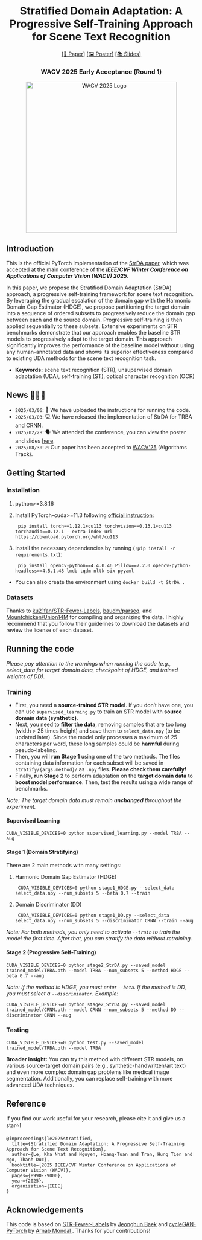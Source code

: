 <div align="center">
  <h1>Stratified Domain Adaptation: A Progressive Self-Training Approach for Scene Text Recognition</h1>
  <a href="https://openaccess.thecvf.com/content/WACV2025/html/Le_Stratified_Domain_Adaptation_A_Progressive_Self-Training_Approach_for_Scene_Text_WACV_2025_paper.html">[📰 Paper]</a>
  <a href="WACV2025/wacv25-1278-poster.pdf">[🖼️ Poster]</a>
  <a href="WACV2025/wacv25-1278-slides.pdf">[📚 Slides]</a>
  <br>
  <h3>WACV 2025 Early Acceptance (Round 1)</h3>
  <img src="https://wacv2025.thecvf.com/wp-content/uploads/2024/06/WACV-2025-Logo_Color-1024x315.png" width="400" alt="WACV 2025 Logo">
</div>

## Introduction
This is the official PyTorch implementation of the [StrDA paper](https://openaccess.thecvf.com/content/WACV2025/html/Le_Stratified_Domain_Adaptation_A_Progressive_Self-Training_Approach_for_Scene_Text_WACV_2025_paper.html), which was accepted at the main conference of the ***IEEE/CVF Winter Conference on Applications of Computer Vision (WACV) 2025***.

In this paper, we propose the Stratified Domain Adaptation (StrDA) approach, a progressive self-training framework for scene text recognition. By leveraging the gradual escalation of the domain gap with the Harmonic Domain Gap Estimator ($\mathrm{HDGE}$), we propose partitioning the target domain into a sequence of ordered subsets to progressively reduce the domain gap between each and the source domain. Progressive self-training is then applied sequentially to these subsets. Extensive experiments on STR benchmarks demonstrate that our approach enables the baseline STR models to progressively adapt to the target domain. This approach significantly improves the performance of the baseline model without using any human-annotated data and shows its superior effectiveness compared to existing UDA methods for the scene text recognition task.

* **Keywords:** scene text recognition (STR), unsupervised domain adaptation (UDA), self-training (ST), optical character recognition (OCR)

## News 🚀🚀🚀
- `2025/03/06`: 📜 We have uploaded the instructions for running the code.
- `2025/03/03`: 💻 We have released the implementation of StrDA for TRBA and CRNN.
- `2025/02/28`: 🗣️ We attended the conference, you can view the poster and slides [here](WACV2025).
- `2025/08/30`: 🔥 Our paper has been accepted to [WACV'25](https://wacv2025.thecvf.com/) (Algorithms Track).

## Getting Started

### Installation
1. python>=3.8.16
2. Install PyTorch-cuda>=11.3 following [official instruction](https://pytorch.org/):

        pip install torch==1.12.1+cu113 torchvision==0.13.1+cu113 torchaudio==0.12.1 --extra-index-url https://download.pytorch.org/whl/cu113
        
3. Install the necessary dependencies by running (`!pip install -r requirements.txt`):

        pip install opencv-python==4.4.0.46 Pillow==7.2.0 opencv-python-headless==4.5.1.48 lmdb tqdm nltk six pyyaml

* You can also create the environment using `docker build -t StrDA .`

### Datasets
Thanks to [ku21fan/STR-Fewer-Labels](https://github.com/ku21fan/STR-Fewer-Labels/blob/main/data.md), [baudm/parseq](https://github.com/baudm/parseq/blob/main/Datasets.md), and [Mountchicken/Union14M](https://github.com/Mountchicken/Union14M) for compiling and organizing the data. I highly recommend that you follow their guidelines to download the datasets and review the license of each dataset.

## Running the code
*Please pay attention to the warnings when running the code (e.g., select_data for target domain data, checkpoint of HDGE, and trained weights of DD).*

### Training

- First, you need a **source-trained STR model**. If you don’t have one, you can use `supervised_learning.py` to train an STR model with **source domain data (synthetic)**.
- Next, you need to **filter the data**, removing samples that are too long (width > 25 times height) and save them to `select_data.npy` (to be updated later). Since the model only processes a maximum of 25 characters per word, these long samples could be **harmful** during pseudo-labeling.
- Then, you will **run Stage 1** using one of the two methods. The files containing data information for each subset will be saved in `stratify/{args.method}/` as `.npy` files. **Please check them carefully!** 
- Finally, **run Stage 2** to perform adaptation on the **target domain data** to **boost model performance**. Then, test the results using a wide range of benchmarks.

*Note: The target domain data must remain **unchanged** throughout the experiment.*

#### Supervised Learning

    CUDA_VISIBLE_DEVICES=0 python supervised_learning.py --model TRBA --aug

#### Stage 1 (Domain Stratifying)

There are 2 main methods with many settings:
1. Harmonic Domain Gap Estimator ($\mathrm{HDGE}$)

        CUDA_VISIBLE_DEVICES=0 python stage1_HDGE.py --select_data select_data.npy --num_subsets 5 --beta 0.7 --train

2. Domain Discriminator ($\mathrm{DD}$)

        CUDA_VISIBLE_DEVICES=0 python stage1_DD.py --select_data select_data.npy --num_subsets 5 --discriminator CRNN --train --aug

*Note: For both methods, you only need to activate `--train` to train the model the first time. After that, you can stratify the data without retraining.*

#### Stage 2 (Progressive Self-Training)

    CUDA_VISIBLE_DEVICES=0 python stage2_StrDA.py --saved_model trained_model/TRBA.pth --model TRBA --num_subsets 5 --method HDGE --beta 0.7 --aug

*Note: If the method is HDGE, you must enter `--beta`. If the method is DD, you must select a `--discriminator`. Example:*

    CUDA_VISIBLE_DEVICES=0 python stage2_StrDA.py --saved_model trained_model/CRNN.pth --model CRNN --num_subsets 5 --method DD --discriminator CRNN --aug

### Testing

    CUDA_VISIBLE_DEVICES=0 python test.py --saved_model trained_model/TRBA.pth --model TRBA

**Broader insight:** You can try this method with different STR models, on various source-target domain pairs (e.g., synthetic-handwritten/art text) and even more complex domain gap problems like medical image segmentation. Additionally, you can replace self-training with more advanced UDA techniques.

## Reference
If you find our work useful for your research, please cite it and give us a star⭐!
```
@inproceedings{le2025stratified,
  title={Stratified Domain Adaptation: A Progressive Self-Training Approach for Scene Text Recognition},
  author={Le, Kha Nhat and Nguyen, Hoang-Tuan and Tran, Hung Tien and Ngo, Thanh Duc},
  booktitle={2025 IEEE/CVF Winter Conference on Applications of Computer Vision (WACV)},
  pages={8990--9000},
  year={2025},
  organization={IEEE}
}
```

## Acknowledgements
This code is based on [STR-Fewer-Labels](https://github.com/ku21fan/STR-Fewer-Labels) by [Jeonghun Baek](https://github.com/ku21fan) and [cycleGAN-PyTorch](https://github.com/arnab39/cycleGAN-PyTorch) by [Arnab Mondal
](https://github.com/arnab39). Thanks for your contributions!
